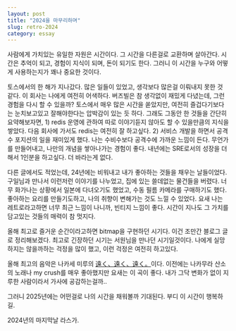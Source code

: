 ```yaml
---
layout: post
title: "2024을 마무리하며"
slug: retro-2024
category: essay
---
```


사람에게 가치있는 유일한 자원은 시간이다. 그 시간을 다른걸로 교환하며 살아간다. 시간은 추억이 되고, 경험이 지식이 되며, 돈이 되기도 한다. 그러니 이 시간을 누구와 어떻게 사용하는지가 꽤나 중요한 것이다.

토스에서의 한 해가 지나갔다. 많은 일들이 있었고, 생각보다 많은걸 이뤄내지 못한 것 같다. 이 회사는 나에게 여전히 어색하다. 버즈빌은 참 생각없이 재밌게 다녔는데, 그런 경험을 다시 할 수 있을까? 토스에서 매우 많은 시간을 쏟았지만, 여전히 즐겁다기보다는 눈치보고있고 잘해야한다는 압박감이 있는 듯 하다. 그래도 그동안 한 것들을 간단히 요약해보자면, 1) redis 운영에 관하여 따로 이야기듣지 않아도 할 수 있을만큼의 지식을 쌓았다. 다음 회사에 가서도 redis는 여전히 잘 하고싶다. 2) 서비스 개발을 하면서 공격수 포지션의 일을 재미있게 했다. 나는 수비수보다 공격수에 가까운 느낌이 든다. 무언가를 만들어내고, 나만의 개념을 쌓아나가는 경험이 좋다. 내년에는 SRE로서의 성장을 더 해서 1인분을 하고싶다. 더 바라는게 없다.

다른 글에서도 적었는데, 24년에는 비워내고 내가 좋아하는 것들을 채우는 날들이었다. 구일님과 만나서 이런저런 이야기를 나누었고, 집에 있는 쓸데없는 물건들을 버렸다. 너무 화가나는 상황에서 일본에 다녀오기도 했었고, 수동 필름 카메라를 구매하기도 했다. 좋아하는 요리를 만들기도하고, 나의 취향이 변해가는 것도 느낄 수 있었다. 요새 나는 레트로라고하면 너무 최근 느낌이 나니까, 빈티지 느낌이 좋다. 시간이 지나도 그 가치를 담고있는 것들의 매력이 참 멋지다.

올해 최고로 즐거운 순간이라고하면 bitmap을 구현하던 시기다. 이건 조만간 블로그 글로 정리해보겠다. 최고로 긴장하던 시기는 서원님을 만나던 시기일것이다. 나에게 실망하지는 않을까하는 걱정을 많이 했고, 이런 걱정은 여전히 하고있다.

올해 최고의 음악은 나카세 미루의 [遠く、遠く、遠く。](https://youtu.be/f6p_lQReXuA?si=Kq_bURDTk8ClaIPD)이다. 이전에는 나카무라 산소의 노래나 my crush를 매우 좋아했지만 요새는 이 곡이 좋다. 내가 그닥 변화가 없이 지루한 사람이라서 가사에 공감하는걸까..

그러니 2025년에는 어떤걸로 나의 시간을 채워볼까 기대된다. 부디 이 시간이 행복하길.

2024년의 마지막날 라스가.
